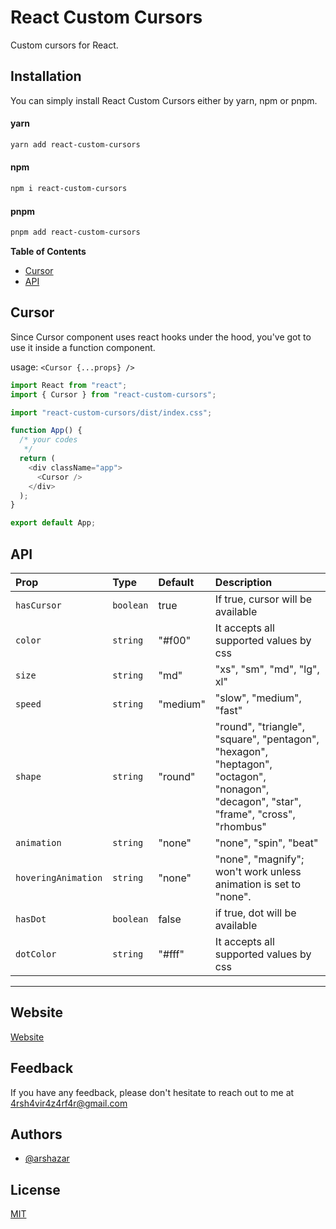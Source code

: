 # React Custom Cursors

Custom cursors for React.

## Installation

You can simply install React Custom Cursors either by yarn, npm or pnpm.

#### yarn

```bash
yarn add react-custom-cursors
```

#### npm

```bash
npm i react-custom-cursors
```

#### pnpm

```bash
pnpm add react-custom-cursors
```

**Table of Contents**

- [Cursor](#Cursor)
- [API](#API)

## Cursor

Since Cursor component uses react hooks under the hood, you've got to use it inside a function component.

usage: `<Cursor {...props} />`

```js
import React from "react";
import { Cursor } from "react-custom-cursors";

import "react-custom-cursors/dist/index.css";

function App() {
  /* your codes
   */
  return (
    <div className="app">
      <Cursor />
    </div>
  );
}

export default App;
```

## API

| Prop                | Type      | Default  | Description                                                                                                                            |
| :------------------ | :-------- | :------- | :------------------------------------------------------------------------------------------------------------------------------------- |
| `hasCursor`         | `boolean` | true     | If true, cursor will be available                                                                                                      |
| `color`             | `string`  | "#f00"   | It accepts all supported values by css                                                                                                 |
| `size`              | `string`  | "md"     | "xs", "sm", "md", "lg", xl"                                                                                                            |
| `speed`             | `string`  | "medium" | "slow", "medium", "fast"                                                                                                               |
| `shape`             | `string`  | "round"  | "round", "triangle", "square", "pentagon", "hexagon", "heptagon", "octagon", "nonagon", "decagon", "star", "frame", "cross", "rhombus" |
| `animation`         | `string`  | "none"   | "none", "spin", "beat"                                                                                                                 |
| `hoveringAnimation` | `string`  | "none"   | "none", "magnify"; won't work unless animation is set to "none".                                                                       |
| `hasDot`            | `boolean` | false    | if true, dot will be available                                                                                                         |
| `dotColor`          | `string`  | "#fff"   | It accepts all supported values by css                                                                                                 |

---

## Website

[Website](https://react-custom-cursors.netlify.app)

## Feedback

If you have any feedback, please don't hesitate to reach out to me at 4rsh4vir4z4rf4r@gmail.com

## Authors

- [@arshazar](https://www.github.com/arshazar)

## License

[MIT](https://choosealicense.com/licenses/mit/)
